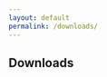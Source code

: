 ```yaml
---
layout: default
permalink: /downloads/
---
```


## Downloads

<html>
  <body>
    <script>
      (async () => {
        const response = await fetch('https://api.github.com/repos/:user/:repo/contents/downloads/');
        const data = await response.json();
        let htmlString = '<ul>';
        for (let file of data) {
          htmlString += `<li><a href="${file.path}">${file.name}</a></li>`;
        }
        htmlString += '</ul>';
        document.getElementsByTagName('body')[0].innerHTML = htmlString;
      })()
    </script>
  <body>
</html>
